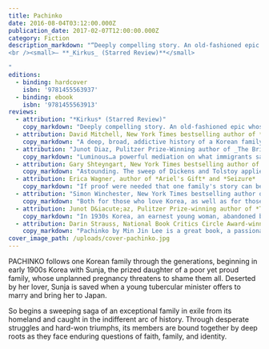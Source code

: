 ```yaml
---
title: Pachinko
date: 2016-08-04T03:12:00.000Z
publication_date: 2017-02-07T12:00:00.000Z
category: Fiction
description_markdown: "“Deeply compelling story. An old-fashioned epic whose simple, captivating storytelling delivers both wisdom and truth.”  
<br /><small>— **_Kirkus_ (Starred Review)**</small>

"
editions:
  - binding: hardcover
    isbn: '9781455563937'
  - binding: ebook
    isbn: '9781455563913'
reviews:
  - attribution: "*Kirkus* (Starred Review)"
    copy_markdown: "Deeply compelling story. An old-fashioned epic whose simple, captivating storytelling delivers both wisdom and truth."
  - attribution: David Mitchell, New York Times bestselling author of *The Bone Clocks*, *Cloud Atlas*, and *Black Swan Green*
    copy_markdown: "A deep, broad, addictive history of a Korean family in Japan enduring and prospering through the 20th century."
  - attribution: "Junot Diaz, Pulitzer Prize-Winning author of _The Brief Wondrous Life of Oscar Wao_ and _This is How You Lose Her_"
    copy_markdown: "Luminous…a powerful mediation on what immigrants sacrifice to achieve a home in the world. This story confirms Lee’s place among our finest novelists"
  - attribution: Gary Shteyngart, New York Times bestselling author of *Little Failure* and *Super Sad True Love Story*
    copy_markdown: "Astounding. The sweep of Dickens and Tolstoy applied to a 20th century Korean family in Japan. Min Jin Lee's *Pachinko* tackles all the stuff most good novels do—family, love, cabbage—but it also asks questions that have never been more timely. What does it mean to be part of a nation? And what can one do to escape its tight, painful, familiar bonds?"
  - attribution: Erica Wagner, author of *Ariel's Gift* and *Seizure*
    copy_markdown: "If proof were needed that one family's story can be the story of the whole world, then *Pachinko* offers that proof. Min Jin Lee's novel is gripping from start to finish, crossing cultures and generations with breathtaking power. *Pachinko* is a stunning achievement, full of heart, full of grace, full of truth."
  - attribution: "Simon Winchester, New York Times bestselling author of *The Professor and the Madman* and *Korea: A Walk through the Land of Miracles*"
    copy_markdown: "Both for those who love Korea, as well as for those who know no more than Hyundai, Samsung and kimchi, this extraordinary book will prove a revelation of joy and heartbreak. I could not stop turning the pages, and wished this most poignant of sagas would never end. Min Jin Lee displays a tenderness and wisdom ideally matched to an unforgettable tale that she relates just perfectly."
  - attribution: Junot D&iacute;az, Pulitzer Prize-winning author of *The Brief Wondrous Life of Oscar Wao* and *This Is How You Lose Her*
    copy_markdown: "In 1930s Korea, an earnest young woman, abandoned by the lover who has gotten her pregnant, enters into a marriage of convenience that will take her to a new life in Japan. Thus begins Lee's luminous new novel *Pachinko* -a powerful meditation on what immigrants sacrifice to achieve a home in the world. *Pachinko* confirms Lee's place among our finest novelists."
  - attribution: Darin Strauss, National Book Critics Circle Award-winning author of *Half a Life* and *Chang & Eng*
    copy_markdown: "Pachinko by Min Jin Lee is a great book, a passionate story, a novel of magisterial sweep. It’s also fiendishly readable—the real deal. An instant classic, a quick page-turner, and probably the best book of the year."
cover_image_path: /uploads/cover-pachinko.jpg
---
```


PACHINKO follows one Korean family through the generations, beginning in early 1900s Korea with Sunja, the prized daughter of a poor yet proud family, whose unplanned pregnancy threatens to shame them all. Deserted by her lover, Sunja is saved when a young tubercular minister offers to marry and bring her to Japan.

So begins a sweeping saga of an exceptional family in exile from its homeland and caught in the indifferent arc of history. Through desperate struggles and hard-won triumphs, its members are bound together by deep roots as they face enduring questions of faith, family, and identity.
